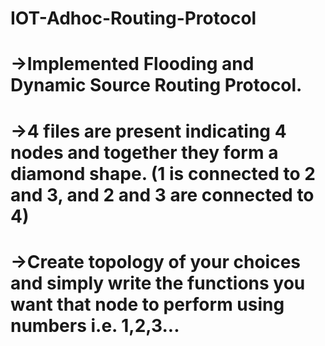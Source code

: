 # IOT-Adhoc-Routing-Protocol
# ->Implemented Flooding and Dynamic Source Routing Protocol.
# ->4 files are present indicating 4 nodes and together they form a diamond shape. (1 is connected to 2 and 3, and 2 and 3 are connected to 4)
# ->Create topology of your choices and simply write the functions you want that node to perform using numbers i.e. 1,2,3...
